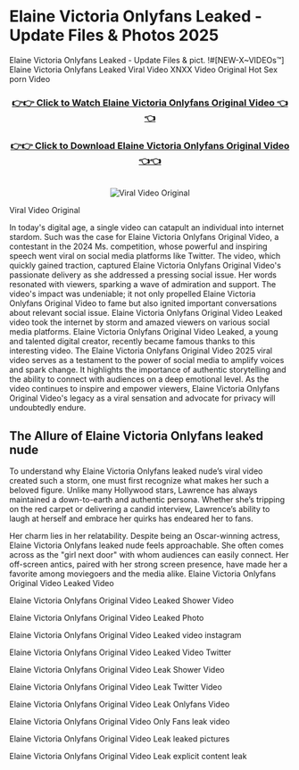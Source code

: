 # Elaine Victoria Onlyfans Leaked - Update Files & Photos 2025

Elaine Victoria Onlyfans Leaked - Update Files & pict. !#[NEW-X~VIDEOs™] Elaine Victoria Onlyfans Leaked Viral Video XNXX Video Original Hot Sex porn Video
<br>
<div align="center">
<h3><a href="https://links2leaks.com?utm_source=elainevictoria&utm_medium=gitlong" rel="nofollow">👉👉 Click to Watch Elaine Victoria Onlyfans Original Video 👈👈</a></h3>
<h3><a href="https://links2leaks.com?utm_source=elainevictoria&utm_medium=gitlong" rel="nofollow">👉👉 Click to Download Elaine Victoria Onlyfans Original Video 👈👈</a></h3>
<br>
<a href="https://links2leaks.com?utm_source=elainevictoria&utm_medium=gitlong" rel="nofollow"><img src="https://i.ibb.co/Gkj2r4b/banner.png" alt="Viral Video Original" style="max-width: 100%; display: inline-block;" data-target="animated-image.originalImage"></a>
</div>

Viral Video Original

In today's digital age, a single video can catapult an individual into internet stardom. Such was the case for Elaine Victoria Onlyfans Original Video, a contestant in the 2024 Ms. competition, whose powerful and inspiring speech went viral on social media platforms like Twitter.
The video, which quickly gained traction, captured Elaine Victoria Onlyfans Original Video's passionate delivery as she addressed a pressing social issue. Her words resonated with viewers, sparking a wave of admiration and support. The video's impact was undeniable; it not only propelled Elaine Victoria Onlyfans Original Video to fame but also ignited important conversations about relevant social issue.
Elaine Victoria Onlyfans Original Video Leaked video took the internet by storm and amazed viewers on various social media platforms. Elaine Victoria Onlyfans Original Video Leaked, a young and talented digital creator, recently became famous thanks to this interesting video.
The Elaine Victoria Onlyfans Original Video 2025 viral video serves as a testament to the power of social media to amplify voices and spark change. It highlights the importance of authentic storytelling and the ability to connect with audiences on a deep emotional level. As the video continues to inspire and empower viewers, Elaine Victoria Onlyfans Original Video's legacy as a viral sensation and advocate for privacy will undoubtedly endure.

<h2>The Allure of Elaine Victoria Onlyfans leaked nude</h2>


To understand why Elaine Victoria Onlyfans leaked nude’s viral video created such a storm, one must first recognize what makes her such a beloved figure. Unlike many Hollywood stars, Lawrence has always maintained a down-to-earth and authentic persona. Whether she’s tripping on the red carpet or delivering a candid interview, Lawrence’s ability to laugh at herself and embrace her quirks has endeared her to fans.

Her charm lies in her relatability. Despite being an Oscar-winning actress, Elaine Victoria Onlyfans leaked nude feels approachable. She often comes across as the "girl next door" with whom audiences can easily connect. Her off-screen antics, paired with her strong screen presence, have made her a favorite among moviegoers and the media alike.
Elaine Victoria Onlyfans Original Video Leaked Video

Elaine Victoria Onlyfans Original Video Leaked Shower Video

Elaine Victoria Onlyfans Original Video Leaked Photo

Elaine Victoria Onlyfans Original Video Leaked video instagram

Elaine Victoria Onlyfans Original Video Leaked Video Twitter

Elaine Victoria Onlyfans Original Video Leak Shower Video

Elaine Victoria Onlyfans Original Video Leak Twitter Video

Elaine Victoria Onlyfans Original Video Leak Onlyfans Video

Elaine Victoria Onlyfans Original Video Only Fans leak video

Elaine Victoria Onlyfans Original Video Leak leaked pictures

Elaine Victoria Onlyfans Original Video Leak explicit content leak